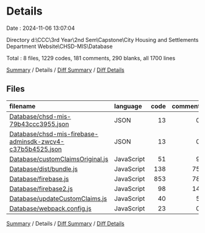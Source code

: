 # Details

Date : 2024-11-06 13:07:04

Directory d:\\CCC\\3rd Year\\2nd Sem\\Capstone\\City Housing and Settlements Department Website\\CHSD-MIS\\Database

Total : 8 files,  1229 codes, 181 comments, 290 blanks, all 1700 lines

[Summary](results.md) / Details / [Diff Summary](diff.md) / [Diff Details](diff-details.md)

## Files
| filename | language | code | comment | blank | total |
| :--- | :--- | ---: | ---: | ---: | ---: |
| [Database/chsd-mis-79b43ccc3955.json](/Database/chsd-mis-79b43ccc3955.json) | JSON | 13 | 0 | 1 | 14 |
| [Database/chsd-mis-firebase-adminsdk-zwcv4-c37b5b4525.json](/Database/chsd-mis-firebase-adminsdk-zwcv4-c37b5b4525.json) | JSON | 13 | 0 | 1 | 14 |
| [Database/customClaimsOriginal.js](/Database/customClaimsOriginal.js) | JavaScript | 51 | 9 | 8 | 68 |
| [Database/dist/bundle.js](/Database/dist/bundle.js) | JavaScript | 138 | 75 | 55 | 268 |
| [Database/firebase.js](/Database/firebase.js) | JavaScript | 853 | 78 | 197 | 1,128 |
| [Database/firebase2.js](/Database/firebase2.js) | JavaScript | 98 | 14 | 21 | 133 |
| [Database/updateCustomClaims.js](/Database/updateCustomClaims.js) | JavaScript | 40 | 5 | 5 | 50 |
| [Database/webpack.config.js](/Database/webpack.config.js) | JavaScript | 23 | 0 | 2 | 25 |

[Summary](results.md) / Details / [Diff Summary](diff.md) / [Diff Details](diff-details.md)